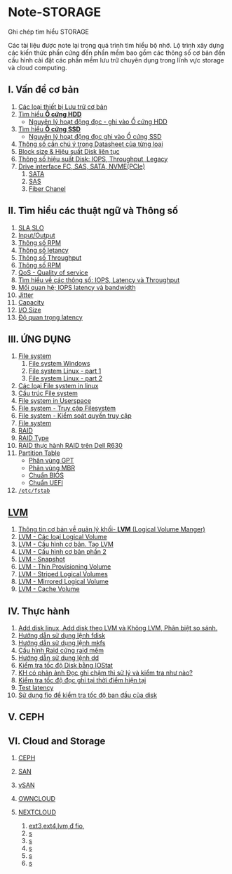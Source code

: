 # Note-STORAGE
Ghi chép tìm hiểu STORAGE

Các tài liệu được note lại trong quá trình tìm hiểu bộ nhớ. Lộ trình xây dựng các kiến thức phần cứng đến phần mềm bao gồm các thông số cơ bản đến cấu hình cài đặt các phần mềm lưu trữ chuyên dụng trong lĩnh vực storage và cloud computing.
## I. Vấn đề cơ bản	
1. [Các loại thiết bị Lưu trữ cơ bản](/Docs/1.Types-of-storage-devices.md)
1. [Tìm hiểu **Ổ cứng HDD**](/Docs/2.1hard-disk-drive.md)
    * [Nguyên lý hoạt động đọc - ghi vào Ổ cứng HDD](/Docs/2.2-Write-Read-HDD.md)
1. [Tìm hiểu **Ổ cứng SSD**](/Docs/3.SSD.md)
    * [Nguyên lý hoạt động đọc ghi vào  Ổ cứng SSD](/Docs/3.2-ssd-work.md)
1. [Thông số cần chú ý trong Datasheet của từng loại](/Docs/4.data-sheet-drive.md)
1. [Block size & Hiệu suất Disk liên tục](/Docs/5.performance&block.md)
1. [Thông số hiệu suất Disk: IOPS, Throughput, Legacy](/IOPS/README.md)
1. [Drive interface FC, SAS, SATA, NVME(PCIe)](/Docs/6.drive-interfaces.md)
    1. [SATA](/Docs/IOPS/Driver-type/Sata.md)
    1. [SAS](/Docs/IOPS/Driver-type/SAS.md)
    1. [Fiber Chanel](/Docs/IOPS/Driver-type/FC.md)
## II. Tìm hiểu các thuật ngữ và Thông số
1. [SLA,SLO](/Docs/IOPS/)
1. [Input/Output](/Docs/IOPS/I-O.md)
1. [Thông số RPM](/Docs/IOPS/RPM.md)
1. [Thông số letancy](/Docs/IOPS/Latency.md)
1. [Thông số Throughput](/Docs/IOPS/throughput.md)
1. [Thông số RPM](/Docs/IOPS/RPM.md)
1. [QoS - Quality of service](/Docs/IOPS/QoS.md)
1. [Tìm hiểu về các thông số: IOPS, Latency và Throughput](/Docs/IOPS/iops-latency-throughput.md)
1. [Mối quan hệ; IOPS latency và bandwidth](/Docs/5.performance&block.md)
1. [Jitter](/Docs/IOPS/Jitter.md)
1. [Capacity](/Docs/IOPS/Capacity.md)
1. [I/O Size](/Docs/IOPS/IO-size.md)
1. [Độ quan trọng latency](/Docs/IOPS/)
## III. ỨNG DỤNG
1. [File system](/Docs/Filesystem/1.file-system.md)
    1. [File system Windows](/Docs/Filesystem/1.1.File-system-Windows.md)
    1. [File system Linux - part 1](/Docs/Filesystem/1.2.File-system-Linux.md)
    1. [File system Linux - part 2](/Docs/Filesystem/1.3.File-system-Linux2.md)
1. [Các loại File system in linux](/Docs/Filesystem/2.types-file-linux.md)
1. [Cấu trúc File system](/Docs/Filesystem/3.Structure-FS.md)
1. [File system in Userspace](/Docs/Filesystem/4.FUSE.md)
1. [File system - Truy cập Filesystem](/Docs/Filesystem/5.access-fs.md)
1. [File system - Kiểm soát quyền truy cập](/Docs/Filesystem/6.permission-access.md)
1. [File system](/Docs/Filesystem/7.fs-struc.md)
1. [RAID](/Docs/Raid/raid.md)
1. [RAID Type](/Docs/Raid/type-raid.md)
1. [RAID thực hành RAID trên Dell R630](/Docs/Raid/LAB-raid-dellR630.md)
1. [Partition Table](/Docs/PartitionTable/Partition-Table.md)
    * [Phân vùng GPT](/Docs/PartitionTable/GPT.md)
    * [Phân vùng MBR](/Docs/PartitionTable/MBR.md)
    * [Chuẩn BIOS](/Docs/PartitionTable/BIOS.md)
    * [Chuẩn UEFI](/Docs/PartitionTable/UEFI.md)
1. [`/etc/fstab`](https://imgur.com/OdT8JwX)
## [LVM](/Docs/LVM/README.md)
1. [Thông tin cơ bản về quản lý khối- **LVM** (Logical Volume Manger)](/Docs/LVM/lvm.md)
1. [LVM - Các loại Logical Volume](/Docs/LVM/2.Type-lv.md)
1. [LVM - Cấu hình cơ bản. Tạo LVM](/Docs/LVM/3.config-basic.md)
1. [LVM - Cấu hình cơ bản phần 2](/Docs/LVM/4.config-basic-2.md)
1. [LVM - Snapshot](/Docs/LVM/5.lvm-snapshot.md)
1. [LVM - Thin Provisioning Volume](/Docs/LVM/6.Thin-Provisioning-Volume.md)
1. [LVM - Striped Logical Volumes](/Docs/LVM/7.Striped-lvm.md)
1. [LVM - Mirrored Logical Volume](/Docs/LVM/8.Mirrored-LVM.md)
1. [LVM - Cache Volume](/Docs/LVM/9.Cache-LVM.md)

## IV. Thực hành	
1. [Add disk linux, Add disk theo LVM và Không LVM, Phân biệt so sánh.](/Docs/Lab/1.add-disk-linux.md)
1. [Hướng dẫn sử dụng lệnh fdisk](/Docs/Lab/2.cmd-fdisk.md)
1. [Hướng dẫn sử dụng lệnh mkfs](/Docs/Lab/2.cmd-mkfs.md)
1. [Cấu hình Raid cứng raid mềm](/Docs/Lab/3.config-raid.md)
1. [Hướng dẫn sử dụng lệnh dd](/Docs/Lab/4.cmd-disk.md)
1. [Kiểm tra tốc độ Disk bằng IOStat](/Docs/Lab/5.test-Linux-iostat.md)
1. [KH có phản ảnh Đọc ghi chậm thì sử lý và kiểm tra như nào?](/Docs/Lab/6.Q&A-IO.md)
1. [Kiểm tra tốc độ đọc ghi tại thời điểm hiện tại](/Docs/Lab/7.test.speed.md)
1. [Test latency](/Docs/Lab/8.test-letency.md)
1. [Sử dụng fio để kiểm tra tốc độ ban đầu của disk](/Docs/Lab/9.test-FIO.md)       
## V. CEPH
  
## VI. Cloud and Storage
1. [CEPH](/)
1. [SAN](/)
1. [vSAN](/)
1. [OWNCLOUD](/) 
1. [NEXTCLOUD](/)




    1. [ext3,ext4,lvm,đ fio,]()
    1. [s]()
    1. [s]()
    1. [s]()
    1. [s]()
    1. [s]()